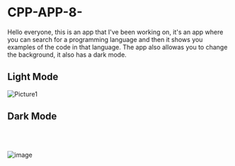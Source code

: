 # CPP-APP-8-

Hello everyone, this is an app that I've been working on, it's an app where you can search for a programming language and then it shows you examples of the code in that language.
The app also allowas you to change the background, it also has a dark mode.

<h2>Light Mode</h2>


![Picture1](https://user-images.githubusercontent.com/117765687/204168643-5d23273b-6e9d-4a3f-b733-14fe014a0b75.png)

<h2>Dark Mode</h2>

<br>
<br>

![image](https://user-images.githubusercontent.com/117765687/204169872-695b81ee-0f49-442e-ae69-5dc642b5ff89.png)
